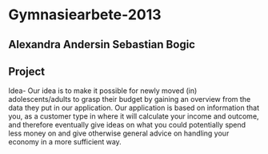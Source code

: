 Gymnasiearbete-2013
===================
Alexandra Andersin
Sebastian Bogic
-----
Project
----
Idea-
Our idea is to make it possible for newly moved (in) adolescents/adults to grasp their budget by gaining an overview from the data they put in our application. Our application is based on information that you, as a customer type in where it will calculate your income and outcome, and therefore eventually give ideas on what you could potentially spend less money on and give otherwise general advice on handling your economy in a more sufficient way. 
